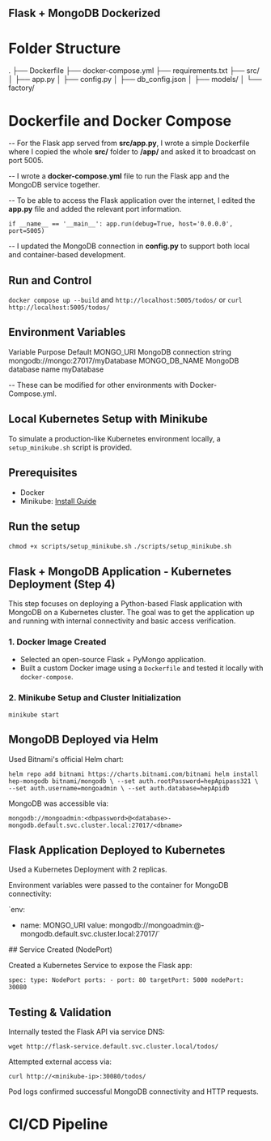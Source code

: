 ## Flask + MongoDB Dockerized

# Folder Structure
.
├── Dockerfile
├── docker-compose.yml
├── requirements.txt
├── src/
│   ├── app.py
│   ├── config.py
│   ├── db_config.json
│   ├── models/
│   └── factory/

# Dockerfile and Docker Compose

-- For the Flask app served from **src/app.py**, I wrote a simple Dockerfile where I copied the whole **src/** folder to **/app/** and asked it to broadcast on port 5005.

-- I wrote a **docker-compose.yml** file to run the Flask app and the MongoDB service together.

-- To be able to access the Flask application over the internet, I edited the **app.py** file and added the relevant port information.

`if __name__ == '__main__':
    app.run(debug=True, host='0.0.0.0', port=5005)`

-- I updated the MongoDB connection in **config.py** to support both local and container-based development.

## Run and Control


`docker compose up --build` and `http://localhost:5005/todos/` or `curl http://localhost:5005/todos/`

## Environment Variables

Variable	                   Purpose	                         Default
MONGO_URI	           MongoDB connection string	        mongodb://mongo:27017/myDatabase
MONGO_DB_NAME	       MongoDB database name	                  myDatabase

-- These can be modified for other environments with Docker-Compose.yml.

## Local Kubernetes Setup with Minikube

To simulate a production-like Kubernetes environment locally, a `setup_minikube.sh` script is provided.

## Prerequisites
- Docker
- Minikube: [Install Guide](https://minikube.sigs.k8s.io/docs/start/)

## Run the setup

`chmod +x scripts/setup_minikube.sh`
`./scripts/setup_minikube.sh`

## Flask + MongoDB Application - Kubernetes Deployment (Step 4)

This step focuses on deploying a Python-based Flask application with MongoDB on a Kubernetes cluster. The goal was to get the application up and running with internal connectivity and basic access verification.

### 1. Docker Image Created
- Selected an open-source Flask + PyMongo application.
- Built a custom Docker image using a `Dockerfile` and tested it locally with `docker-compose`.

### 2. Minikube Setup and Cluster Initialization

`minikube start`

## MongoDB Deployed via Helm

Used Bitnami's official Helm chart:

`helm repo add bitnami https://charts.bitnami.com/bitnami
helm install hep-mongodb bitnami/mongodb \
  --set auth.rootPassword=hepApipass321 \
  --set auth.username=mongoadmin \
  --set auth.database=hepApidb`

MongoDB was accessible via:

`mongodb://mongoadmin:<dbpassword>@<database>-mongodb.default.svc.cluster.local:27017/<dbname>
`

## Flask Application Deployed to Kubernetes

Used a Kubernetes Deployment with 2 replicas.

Environment variables were passed to the container for MongoDB connectivity:

`env:
  - name: MONGO_URI
    value: mongodb://mongoadmin:<dbpassword>@<database>-mongodb.default.svc.cluster.local:27017/<dbname>`

## Service Created (NodePort)

Created a Kubernetes Service to expose the Flask app:

`spec:
  type: NodePort
  ports:
    - port: 80
      targetPort: 5000
      nodePort: 30080`

## Testing & Validation

Internally tested the Flask API via service DNS:

`wget http://flask-service.default.svc.cluster.local/todos/`

Attempted external access via:

`curl http://<minikube-ip>:30080/todos/`

Pod logs confirmed successful MongoDB connectivity and HTTP requests.

# CI/CD Pipeline